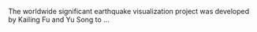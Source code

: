 The worldwide significant earthquake visualization project was developed by Kailing Fu and Yu Song to ...